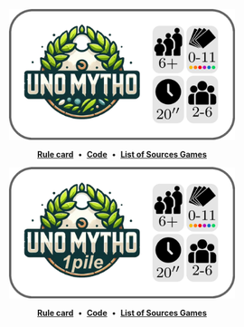 <a name="unomytho"></a>
<p align="center">
  <img src="https://github.com/Polyhedr/Sources/blob/english/rules/Unomytho/Unomytho/rule_top.png" width="400px">
     <p align="center">
      <a href="https://github.com/Polyhedr/Sources/blob/english/rules/Unomytho/Unomytho/rule.pdf"><strong>Rule card</strong></a>
      &nbsp;•&nbsp;
      <a href="https://github.com/Polyhedr/Sources/blob/english/rules/Unomytho/Unomytho/rule.tex"><strong>Code</strong></a>
      &nbsp;•&nbsp;
      <a href="https://github.com/Polyhedr/Sources/tree/english?tab=readme-ov-file#sources-games-"><strong>List of Sources Games</strong></a>
     </p>
</p>


<a name="unomytho-1pile"></a>
<p align="center">
  <img src="https://github.com/Polyhedr/Sources/blob/english/rules/Unomytho/Unomytho_1pile/rule_top.png" width="400px">
     <p align="center">
      <a href="https://github.com/Polyhedr/Sources/blob/english/rules/Unomytho/Unomytho_1pile/rule.pdf"><strong>Rule card</strong></a>
      &nbsp;•&nbsp;
      <a href="https://github.com/Polyhedr/Sources/blob/english/rules/Unomytho/Unomytho_1pile/rule.tex"><strong>Code</strong></a>
      &nbsp;•&nbsp;
      <a href="https://github.com/Polyhedr/Sources/tree/english?tab=readme-ov-file#sources-games-"><strong>List of Sources Games</strong></a>
     </p>
</p>

